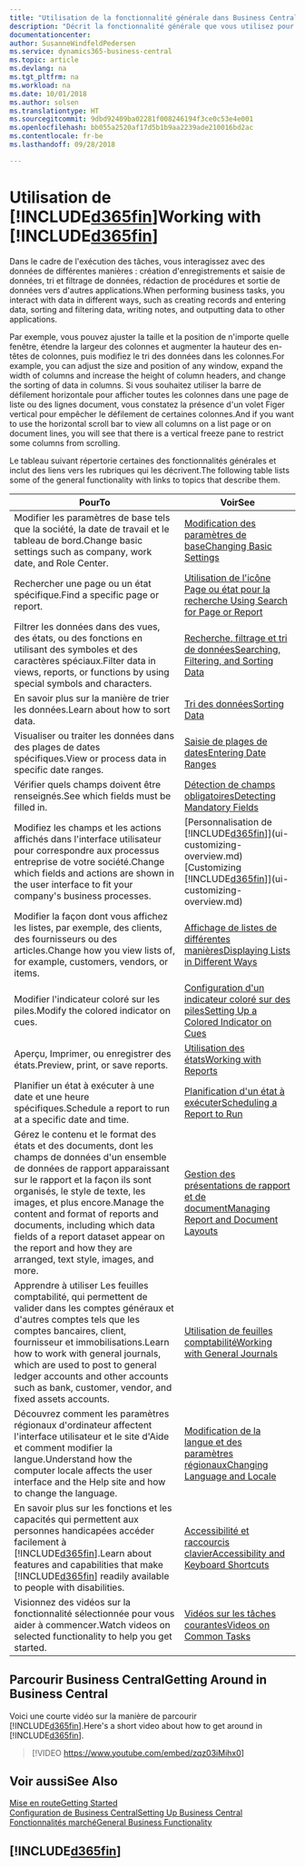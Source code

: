 ```yaml
---
title: "Utilisation de la fonctionnalité générale dans Business Central | Microsoft Docs"
description: "Décrit la fonctionnalité générale que vous utilisez pour interagir avec des données dans Business Central, par exemple entrer les valeurs, trier les données, et modifier les vues."
documentationcenter: 
author: SusanneWindfeldPedersen
ms.service: dynamics365-business-central
ms.topic: article
ms.devlang: na
ms.tgt_pltfrm: na
ms.workload: na
ms.date: 10/01/2018
ms.author: solsen
ms.translationtype: HT
ms.sourcegitcommit: 9dbd92409ba02281f008246194f3ce0c53e4e001
ms.openlocfilehash: bb055a2520af17d5b1b9aa2239ade210016bd2ac
ms.contentlocale: fr-be
ms.lasthandoff: 09/28/2018

---
```

# <a name="working-with-included365finincludesd365finmdmd"></a><span data-ttu-id="1081c-103">Utilisation de [!INCLUDE[d365fin](includes/d365fin_md.md)]</span><span class="sxs-lookup"><span data-stu-id="1081c-103">Working with [!INCLUDE[d365fin](includes/d365fin_md.md)]</span></span>
<span data-ttu-id="1081c-104">Dans le cadre de l'exécution des tâches, vous interagissez avec des données de différentes manières : création d'enregistrements et saisie de données, tri et filtrage de données, rédaction de procédures et sortie de données vers d'autres applications.</span><span class="sxs-lookup"><span data-stu-id="1081c-104">When performing business tasks, you interact with data in different ways, such as creating records and entering data, sorting and filtering data, writing notes, and outputting data to other applications.</span></span>

<span data-ttu-id="1081c-105">Par exemple, vous pouvez ajuster la taille et la position de n'importe quelle fenêtre, étendre la largeur des colonnes et augmenter la hauteur des en-têtes de colonnes, puis modifiez le tri des données dans les colonnes.</span><span class="sxs-lookup"><span data-stu-id="1081c-105">For example, you can adjust the size and position of any window, expand the width of columns and increase the height of column headers, and change the sorting of data in columns.</span></span> <span data-ttu-id="1081c-106">Si vous souhaitez utiliser la barre de défilement horizontale pour afficher toutes les colonnes dans une page de liste ou des lignes document, vous constatez la présence d'un volet Figer vertical pour empêcher le défilement de certaines colonnes.</span><span class="sxs-lookup"><span data-stu-id="1081c-106">And if you want to use the horizontal scroll bar to view all columns on a list page or on document lines, you will see that there is a vertical freeze pane to restrict some columns from scrolling.</span></span>

<span data-ttu-id="1081c-107">Le tableau suivant répertorie certaines des fonctionnalités générales et inclut des liens vers les rubriques qui les décrivent.</span><span class="sxs-lookup"><span data-stu-id="1081c-107">The following table lists some of the general functionality with links to topics that describe them.</span></span>

| <span data-ttu-id="1081c-108">Pour</span><span class="sxs-lookup"><span data-stu-id="1081c-108">To</span></span> | <span data-ttu-id="1081c-109">Voir</span><span class="sxs-lookup"><span data-stu-id="1081c-109">See</span></span> |
| --- | --- |
| <span data-ttu-id="1081c-110">Modifier les paramètres de base tels que la société, la date de travail et le tableau de bord.</span><span class="sxs-lookup"><span data-stu-id="1081c-110">Change basic settings such as company, work date, and Role Center.</span></span> |[<span data-ttu-id="1081c-111">Modification des paramètres de base</span><span class="sxs-lookup"><span data-stu-id="1081c-111">Changing Basic Settings</span></span>](ui-change-basic-settings.md) |
| <span data-ttu-id="1081c-112">Rechercher une page ou un état spécifique.</span><span class="sxs-lookup"><span data-stu-id="1081c-112">Find a specific page or report.</span></span> |[<span data-ttu-id="1081c-113">Utilisation de l'icône Page ou état pour la recherche </span><span class="sxs-lookup"><span data-stu-id="1081c-113">Using Search for Page or Report</span></span>](ui-search.md) |
| <span data-ttu-id="1081c-114">Filtrer les données dans des vues, des états, ou des fonctions en utilisant des symboles et des caractères spéciaux.</span><span class="sxs-lookup"><span data-stu-id="1081c-114">Filter data in views, reports, or functions by using special symbols and characters.</span></span> |[<span data-ttu-id="1081c-115">Recherche, filtrage et tri de données</span><span class="sxs-lookup"><span data-stu-id="1081c-115">Searching, Filtering, and Sorting Data</span></span>](ui-enter-criteria-filters.md) |
| <span data-ttu-id="1081c-116">En savoir plus sur la manière de trier les données.</span><span class="sxs-lookup"><span data-stu-id="1081c-116">Learn about how to sort data.</span></span> |[<span data-ttu-id="1081c-117">Tri des données</span><span class="sxs-lookup"><span data-stu-id="1081c-117">Sorting Data</span></span>](ui-sorting.md) |
| <span data-ttu-id="1081c-118">Visualiser ou traiter les données dans des plages de dates spécifiques.</span><span class="sxs-lookup"><span data-stu-id="1081c-118">View or process data in specific date ranges.</span></span> |[<span data-ttu-id="1081c-119">Saisie de plages de dates</span><span class="sxs-lookup"><span data-stu-id="1081c-119">Entering Date Ranges</span></span>](ui-enter-date-ranges.md) |
| <span data-ttu-id="1081c-120">Vérifier quels champs doivent être renseignés.</span><span class="sxs-lookup"><span data-stu-id="1081c-120">See which fields must be filled in.</span></span> |[<span data-ttu-id="1081c-121">Détection de champs obligatoires</span><span class="sxs-lookup"><span data-stu-id="1081c-121">Detecting Mandatory Fields</span></span>](ui-mandatory-fields.md) |
| <span data-ttu-id="1081c-122">Modifiez les champs et les actions affichés dans l'interface utilisateur pour correspondre aux processus entreprise de votre société.</span><span class="sxs-lookup"><span data-stu-id="1081c-122">Change which fields and actions are shown in the user interface to fit your company's business processes.</span></span> |<span data-ttu-id="1081c-123">[Personnalisation de [!INCLUDE[d365fin](includes/d365fin_md.md)]](ui-customizing-overview.md)</span><span class="sxs-lookup"><span data-stu-id="1081c-123">[Customizing [!INCLUDE[d365fin](includes/d365fin_md.md)]](ui-customizing-overview.md)</span></span> |
| <span data-ttu-id="1081c-124">Modifier la façon dont vous affichez les listes, par exemple, des clients, des fournisseurs ou des articles.</span><span class="sxs-lookup"><span data-stu-id="1081c-124">Change how you view lists of, for example, customers, vendors, or items.</span></span> |[<span data-ttu-id="1081c-125">Affichage de listes de différentes manières</span><span class="sxs-lookup"><span data-stu-id="1081c-125">Displaying Lists in Different Ways</span></span>](across-display-lists-different-views.md) |
| <span data-ttu-id="1081c-126">Modifier l'indicateur coloré sur les piles.</span><span class="sxs-lookup"><span data-stu-id="1081c-126">Modify the colored indicator on cues.</span></span> |[<span data-ttu-id="1081c-127">Configuration d'un indicateur coloré sur des piles</span><span class="sxs-lookup"><span data-stu-id="1081c-127">Setting Up a Colored Indicator on Cues</span></span>](ui-how-setup-colored-indicator-cues.md) |
|<span data-ttu-id="1081c-128">Aperçu, Imprimer, ou enregistrer des états.</span><span class="sxs-lookup"><span data-stu-id="1081c-128">Preview, print, or save reports.</span></span>|[<span data-ttu-id="1081c-129">Utilisation des états</span><span class="sxs-lookup"><span data-stu-id="1081c-129">Working with Reports</span></span>](ui-work-report.md)|
| <span data-ttu-id="1081c-130">Planifier un état à exécuter à une date et une heure spécifiques.</span><span class="sxs-lookup"><span data-stu-id="1081c-130">Schedule a report to run at a specific date and time.</span></span> |[<span data-ttu-id="1081c-131">Planification d'un état à exécuter</span><span class="sxs-lookup"><span data-stu-id="1081c-131">Scheduling a Report to Run</span></span>](ui-work-report.md#ScheduleReport) |
| <span data-ttu-id="1081c-132">Gérez le contenu et le format des états et des documents, dont les champs de données d'un ensemble de données de rapport apparaissant sur le rapport et la façon ils sont organisés, le style de texte, les images, et plus encore.</span><span class="sxs-lookup"><span data-stu-id="1081c-132">Manage the content and format of reports and documents, including which data fields of a report dataset appear on the report and how they are arranged, text style, images, and more.</span></span>|[<span data-ttu-id="1081c-133">Gestion des présentations de rapport et de document</span><span class="sxs-lookup"><span data-stu-id="1081c-133">Managing Report and Document Layouts</span></span>](ui-manage-report-layouts.md) |
| <span data-ttu-id="1081c-134">Apprendre à utiliser Les feuilles comptabilité, qui permettent de valider dans les comptes généraux et d'autres comptes tels que les comptes bancaires, client, fournisseur et immobilisations.</span><span class="sxs-lookup"><span data-stu-id="1081c-134">Learn how to work with general journals, which are used to post to general ledger accounts and other accounts such as bank, customer, vendor, and fixed assets accounts.</span></span> |[<span data-ttu-id="1081c-135">Utilisation de feuilles comptabilité</span><span class="sxs-lookup"><span data-stu-id="1081c-135">Working with General Journals</span></span>](ui-work-general-journals.md) |
|<span data-ttu-id="1081c-136">Découvrez comment les paramètres régionaux d'ordinateur affectent l'interface utilisateur et le site d'Aide et comment modifier la langue.</span><span class="sxs-lookup"><span data-stu-id="1081c-136">Understand how the computer locale affects the user interface and the Help site and how to change the language.</span></span>|[<span data-ttu-id="1081c-137">Modification de la langue et des paramètres régionaux</span><span class="sxs-lookup"><span data-stu-id="1081c-137">Changing Language and Locale</span></span>](about-locale-language.md)|
|<span data-ttu-id="1081c-138">En savoir plus sur les fonctions et les capacités qui permettent aux personnes handicapées accéder facilement à [!INCLUDE[d365fin](includes/d365fin_md.md)].</span><span class="sxs-lookup"><span data-stu-id="1081c-138">Learn about features and capabilities that make [!INCLUDE[d365fin](includes/d365fin_md.md)] readily available to people with disabilities.</span></span>|[<span data-ttu-id="1081c-139">Accessibilité et raccourcis clavier</span><span class="sxs-lookup"><span data-stu-id="1081c-139">Accessibility and Keyboard Shortcuts</span></span>](ui-accessibility.md)|
|<span data-ttu-id="1081c-140">Visionnez des vidéos sur la fonctionnalité sélectionnée pour vous aider à commencer.</span><span class="sxs-lookup"><span data-stu-id="1081c-140">Watch videos on selected functionality to help you get started.</span></span>|[<span data-ttu-id="1081c-141">Vidéos sur les tâches courantes</span><span class="sxs-lookup"><span data-stu-id="1081c-141">Videos on Common Tasks</span></span>](across-videos.md)|  

## <a name="getting-around-in-business-central"></a><span data-ttu-id="1081c-142">Parcourir Business Central</span><span class="sxs-lookup"><span data-stu-id="1081c-142">Getting Around in Business Central</span></span>
<span data-ttu-id="1081c-143">Voici une courte vidéo sur la manière de parcourir [!INCLUDE[d365fin](includes/d365fin_md.md)].</span><span class="sxs-lookup"><span data-stu-id="1081c-143">Here's a short video about how to get around in [!INCLUDE[d365fin](includes/d365fin_md.md)].</span></span>

> [!VIDEO https://www.youtube.com/embed/zqz03iMihx0]

## <a name="see-also"></a><span data-ttu-id="1081c-144">Voir aussi</span><span class="sxs-lookup"><span data-stu-id="1081c-144">See Also</span></span>
[<span data-ttu-id="1081c-145">Mise en route</span><span class="sxs-lookup"><span data-stu-id="1081c-145">Getting Started</span></span>](product-get-started.md)  
[<span data-ttu-id="1081c-146">Configuration de Business Central</span><span class="sxs-lookup"><span data-stu-id="1081c-146">Setting Up Business Central</span></span>](setup.md)  
[<span data-ttu-id="1081c-147">Fonctionnalités marché</span><span class="sxs-lookup"><span data-stu-id="1081c-147">General Business Functionality</span></span>](ui-across-business-areas.md)  

## [!INCLUDE[d365fin](includes/free_trial_md.md)]  

